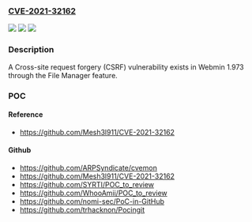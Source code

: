### [CVE-2021-32162](https://cve.mitre.org/cgi-bin/cvename.cgi?name=CVE-2021-32162)
![](https://img.shields.io/static/v1?label=Product&message=n%2Fa&color=blue)
![](https://img.shields.io/static/v1?label=Version&message=n%2Fa&color=blue)
![](https://img.shields.io/static/v1?label=Vulnerability&message=n%2Fa&color=brighgreen)

### Description

A Cross-site request forgery (CSRF) vulnerability exists in Webmin 1.973 through the File Manager feature.

### POC

#### Reference
- https://github.com/Mesh3l911/CVE-2021-32162

#### Github
- https://github.com/ARPSyndicate/cvemon
- https://github.com/Mesh3l911/CVE-2021-32162
- https://github.com/SYRTI/POC_to_review
- https://github.com/WhooAmii/POC_to_review
- https://github.com/nomi-sec/PoC-in-GitHub
- https://github.com/trhacknon/Pocingit

